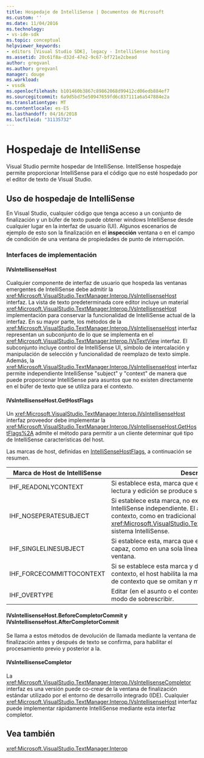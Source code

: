 ```yaml
---
title: Hospedaje de IntelliSense | Documentos de Microsoft
ms.custom: ''
ms.date: 11/04/2016
ms.technology:
- vs-ide-sdk
ms.topic: conceptual
helpviewer_keywords:
- editors [Visual Studio SDK], legacy - IntelliSense hosting
ms.assetid: 20c61f8a-d32d-47e2-9c67-bf721e2cbead
author: gregvanl
ms.author: gregvanl
manager: douge
ms.workload:
- vssdk
ms.openlocfilehash: b101460b3867c89862068d99412cd06edb884ef7
ms.sourcegitcommit: 6a9d5bd75e50947659fd6c837111a6a547884e2a
ms.translationtype: MT
ms.contentlocale: es-ES
ms.lasthandoff: 04/16/2018
ms.locfileid: "31135732"
---
```

# <a name="intellisense-hosting"></a>Hospedaje de IntelliSense
Visual Studio permite hospedar de IntelliSense. IntellSense hospedaje permite proporcionar IntelliSense para el código que no esté hospedado por el editor de texto de Visual Studio.  
  
## <a name="intellisense-hosting-usage"></a>Uso de hospedaje de IntelliSense  
 En Visual Studio, cualquier código que tenga acceso a un conjunto de finalización y un búfer de texto puede obtener windows IntelliSense desde cualquier lugar en la interfaz de usuario (UI). Algunos escenarios de ejemplo de esto son la finalización en el **inspección** ventana o en el campo de condición de una ventana de propiedades de punto de interrupción.  
  
### <a name="implementation-interfaces"></a>Interfaces de implementación  
  
#### <a name="ivsintellisensehost"></a>IVsIntellisenseHost  
 Cualquier componente de interfaz de usuario que hospeda las ventanas emergentes de IntelliSense debe admitir la <xref:Microsoft.VisualStudio.TextManager.Interop.IVsIntellisenseHost> interfaz. La vista de texto predeterminada core editor incluye un material <xref:Microsoft.VisualStudio.TextManager.Interop.IVsIntellisenseHost> implementación para conservar la funcionalidad de IntelliSense actual de la interfaz. En su mayor parte, los métodos de la <xref:Microsoft.VisualStudio.TextManager.Interop.IVsIntellisenseHost> interfaz representan un subconjunto de lo que se implementa en el <xref:Microsoft.VisualStudio.TextManager.Interop.IVsTextView> interfaz. El subconjunto incluye control de IntelliSense UI, símbolo de intercalación y manipulación de selección y funcionalidad de reemplazo de texto simple. Además, la <xref:Microsoft.VisualStudio.TextManager.Interop.IVsIntellisenseHost> interfaz permite independiente IntelliSense "subject" y "context" de manera que puede proporcionar IntelliSense para asuntos que no existen directamente en el búfer de texto que se utiliza para el contexto.  
  
#### <a name="ivsintellisensehostgethostflags"></a>IVsIntellisenseHost.GetHostFlags  
 Un <xref:Microsoft.VisualStudio.TextManager.Interop.IVsIntellisenseHost> interfaz proveedor debe implementar la <xref:Microsoft.VisualStudio.TextManager.Interop.IVsIntellisenseHost.GetHostFlags%2A> admite el método para permitir a un cliente determinar qué tipo de IntelliSense características del host.  
  
 Las marcas de host, definidas en [IntelliSenseHostFlags](../extensibility/intellisensehostflags.md), a continuación se resumen.  
  
|Marca de Host de IntelliSense|Descripción|  
|----------------------------|-----------------|  
|IHF_READONLYCONTEXT|Si establece esta, marca que el búfer de contexto es de solo lectura y edición se produce solo en el texto de asunto.|  
|IHF_NOSEPERATESUBJECT|Si establece esta marca, no existe no es asunto de IntelliSense independiente. El asunto está en el búfer de contexto, como en tradicional <xref:Microsoft.VisualStudio.TextManager.Interop.IVsTextView> sistema IntelliSense.|  
|IHF_SINGLELINESUBJECT|Si establece esta, marca que el sujeto no es de varias líneas capaz, como en una sola línea de edición en el **inspección** ventana.|  
|IHF_FORCECOMMITTOCONTEXT|Si se establece esta marca y debe actualizarse al búfer de contexto, el host habilita la marca de solo lectura en el búfer de contexto que se omitan y modificaciones para continuar.|  
|IHF_OVERTYPE|Editar (en el asunto o el contexto) debe realizarse en el modo de sobrescribir.|  
  
#### <a name="ivsintellisensehostbeforecompletorcommit-and-ivsintellisensehostaftercompletorcommit"></a>IVsIntellisenseHost.BeforeCompletorCommit y IVsIntellisenseHost.AfterCompletorCommit  
 Se llama a estos métodos de devolución de llamada mediante la ventana de finalización antes y después de texto se confirma, para habilitar el procesamiento previo y posterior a la.  
  
#### <a name="ivsintellisensecompletor"></a>IVsIntellisenseCompletor  
 La <xref:Microsoft.VisualStudio.TextManager.Interop.IVsIntellisenseCompletor> interfaz es una versión puede co-crear de la ventana de finalización estándar utilizado por el entorno de desarrollo integrado (IDE). Cualquier <xref:Microsoft.VisualStudio.TextManager.Interop.IVsIntellisenseHost> interfaz puede implementar rápidamente IntelliSense mediante esta interfaz completor.  
  
## <a name="see-also"></a>Vea también  
 <xref:Microsoft.VisualStudio.TextManager.Interop>